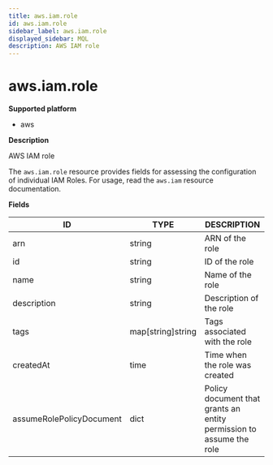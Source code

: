 ```yaml
---
title: aws.iam.role
id: aws.iam.role
sidebar_label: aws.iam.role
displayed_sidebar: MQL
description: AWS IAM role
---
```


# aws.iam.role

**Supported platform**

- aws

**Description**

AWS IAM role

The `aws.iam.role` resource provides fields for assessing the configuration of individual IAM Roles. For usage, read the `aws.iam` resource documentation.

**Fields**

| ID                       | TYPE              | DESCRIPTION                                                         |
| ------------------------ | ----------------- | ------------------------------------------------------------------- |
| arn                      | string            | ARN of the role                                                     |
| id                       | string            | ID of the role                                                      |
| name                     | string            | Name of the role                                                    |
| description              | string            | Description of the role                                             |
| tags                     | map[string]string | Tags associated with the role                                       |
| createdAt                | time              | Time when the role was created                                      |
| assumeRolePolicyDocument | dict              | Policy document that grants an entity permission to assume the role |
